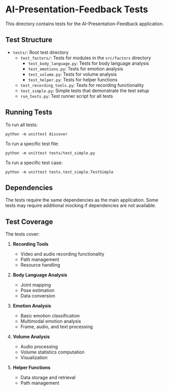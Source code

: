 # AI-Presentation-Feedback Tests

This directory contains tests for the AI-Presentation-Feedback application.

## Test Structure

- `tests/`: Root test directory
  - `test_factors/`: Tests for modules in the `src/factors` directory
    - `test_body_language.py`: Tests for body language analysis
    - `test_emotions.py`: Tests for emotion analysis
    - `test_volume.py`: Tests for volume analysis
    - `test_helper.py`: Tests for helper functions
  - `test_recording_tools.py`: Tests for recording functionality
  - `test_simple.py`: Simple tests that demonstrate the test setup
  - `run_tests.py`: Test runner script for all tests

## Running Tests

To run all tests:

```
python -m unittest discover
```

To run a specific test file:

```
python -m unittest tests/test_simple.py
```

To run a specific test case:

```
python -m unittest tests.test_simple.TestSimple
```

## Dependencies

The tests require the same dependencies as the main application. Some tests may require additional mocking if dependencies are not available.

## Test Coverage

The tests cover:

1. **Recording Tools**

   - Video and audio recording functionality
   - Path management
   - Resource handling

2. **Body Language Analysis**

   - Joint mapping
   - Pose estimation
   - Data conversion

3. **Emotion Analysis**

   - Basic emotion classification
   - Multimodal emotion analysis
   - Frame, audio, and text processing

4. **Volume Analysis**

   - Audio processing
   - Volume statistics computation
   - Visualization

5. **Helper Functions**
   - Data storage and retrieval
   - Path management
